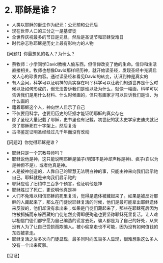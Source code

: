 # 2. 耶稣是谁？
- 人类以耶稣的诞生作为纪元：公元前和公元后
- 现在世界人口的三分之一是基督徒
- 全世界庆祝最多的节日是元旦，然后是圣诞节和耶稣受难日
- 时代杂志称耶稣是历史上最有影响力的人物

【问题1】你最想见的名人？为什么？

- 蔡牧师：小学同学David教唆人偷东西，但信仰改变了他的生命。信仰和生活直接相关。牧师也想像David那样经历神，就开始读圣经，发现圣经中充满启发人心的珍贵内容。通过读圣经和看见David的转变，认识到神是真实的
- 有人会问，科学可以证明神的真实存在吗？科学可以让我们知道世界是什么时候以及如何形成的，但无法告诉我们是谁以及为什么，就像一幅画，科学可以告诉我们是用什么材料、什么时候画的，但只有画家才可以告诉我们是谁、为什么画的
- 籍着耶稣这个人，神向世人启示了自己
- 不仅要用科学，也要用历史的证据才能证明耶稣的真实存在
- 除了圣经大量记载了耶稣，史书里也有记载。初世纪的犹太史学家史迪夫就记录了耶稣死在十字架上，然后复活
- 古书鉴定证明圣经经过几千年而没有改动

【问题2】你觉得耶稣是谁？

- 耶稣只是一个宗教导师吗？
- 耶稣说他是神，这只能说明耶稣是骗子(明知不是神却声称是神)、疯子(自以为是神但不是)，或者他真是神。
- 人是被神创造的，人靠自己的智慧无法明白神的事，只能由神来向我们启示祂自己。耶稣就是来向我们启示祂的
- 耶稣应验了旧约中三百多个预言，也证明他是神
- 耶稣胜过了死亡，更说明他真是神
- 人们不免难以相信耶稣的死里复活，觉得是遗体被藏起来了。如果是被反对耶稣的人藏起来了，那么在门徒说耶稣复活的时候，他们是最可能拿出耶稣遗体来反驳的，他们却没有拿出来；如果是门徒们藏起来了，那些在耶稣死后因为怕被抓捕而东躲西藏的门徒忽然变得即便殉道也要坚称耶稣死里复活，让人难以相信门徒们都宁愿为自己编造的谎言去死，骗人都是为了自己的好处，从来没有人为了让自己受损而欺骗人。被小偷拿走也不可能，因为没有如何值钱的东西被拿走。
- 耶稣复活之后多次向门徒显现，最多同时向五百多人显现，很难想象这么多人没有一个出来反驳。

【见证】






